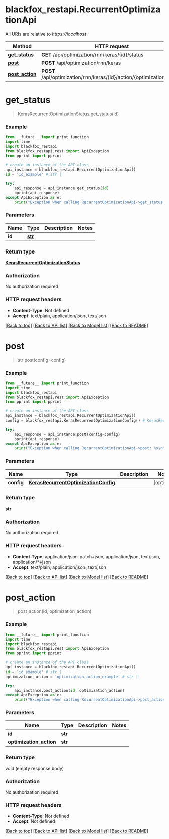 # blackfox_restapi.RecurrentOptimizationApi

All URIs are relative to *https://localhost*

Method | HTTP request | Description
------------- | ------------- | -------------
[**get_status**](RecurrentOptimizationApi.md#get_status) | **GET** /api/optimization/rnn/keras/{id}/status | 
[**post**](RecurrentOptimizationApi.md#post) | **POST** /api/optimization/rnn/keras | 
[**post_action**](RecurrentOptimizationApi.md#post_action) | **POST** /api/optimization/rnn/keras/{id}/action/{optimizationAction} | 


# **get_status**
> KerasRecurrentOptimizationStatus get_status(id)



### Example
```python
from __future__ import print_function
import time
import blackfox_restapi
from blackfox_restapi.rest import ApiException
from pprint import pprint

# create an instance of the API class
api_instance = blackfox_restapi.RecurrentOptimizationApi()
id = 'id_example' # str | 

try:
    api_response = api_instance.get_status(id)
    pprint(api_response)
except ApiException as e:
    print("Exception when calling RecurrentOptimizationApi->get_status: %s\n" % e)
```

### Parameters

Name | Type | Description  | Notes
------------- | ------------- | ------------- | -------------
 **id** | [**str**](.md)|  | 

### Return type

[**KerasRecurrentOptimizationStatus**](KerasRecurrentOptimizationStatus.md)

### Authorization

No authorization required

### HTTP request headers

 - **Content-Type**: Not defined
 - **Accept**: text/plain, application/json, text/json

[[Back to top]](#) [[Back to API list]](../README.md#documentation-for-api-endpoints) [[Back to Model list]](../README.md#documentation-for-models) [[Back to README]](../README.md)

# **post**
> str post(config=config)



### Example
```python
from __future__ import print_function
import time
import blackfox_restapi
from blackfox_restapi.rest import ApiException
from pprint import pprint

# create an instance of the API class
api_instance = blackfox_restapi.RecurrentOptimizationApi()
config = blackfox_restapi.KerasRecurrentOptimizationConfig() # KerasRecurrentOptimizationConfig |  (optional)

try:
    api_response = api_instance.post(config=config)
    pprint(api_response)
except ApiException as e:
    print("Exception when calling RecurrentOptimizationApi->post: %s\n" % e)
```

### Parameters

Name | Type | Description  | Notes
------------- | ------------- | ------------- | -------------
 **config** | [**KerasRecurrentOptimizationConfig**](KerasRecurrentOptimizationConfig.md)|  | [optional] 

### Return type

**str**

### Authorization

No authorization required

### HTTP request headers

 - **Content-Type**: application/json-patch+json, application/json, text/json, application/*+json
 - **Accept**: text/plain, application/json, text/json

[[Back to top]](#) [[Back to API list]](../README.md#documentation-for-api-endpoints) [[Back to Model list]](../README.md#documentation-for-models) [[Back to README]](../README.md)

# **post_action**
> post_action(id, optimization_action)



### Example
```python
from __future__ import print_function
import time
import blackfox_restapi
from blackfox_restapi.rest import ApiException
from pprint import pprint

# create an instance of the API class
api_instance = blackfox_restapi.RecurrentOptimizationApi()
id = 'id_example' # str | 
optimization_action = 'optimization_action_example' # str | 

try:
    api_instance.post_action(id, optimization_action)
except ApiException as e:
    print("Exception when calling RecurrentOptimizationApi->post_action: %s\n" % e)
```

### Parameters

Name | Type | Description  | Notes
------------- | ------------- | ------------- | -------------
 **id** | [**str**](.md)|  | 
 **optimization_action** | **str**|  | 

### Return type

void (empty response body)

### Authorization

No authorization required

### HTTP request headers

 - **Content-Type**: Not defined
 - **Accept**: Not defined

[[Back to top]](#) [[Back to API list]](../README.md#documentation-for-api-endpoints) [[Back to Model list]](../README.md#documentation-for-models) [[Back to README]](../README.md)

